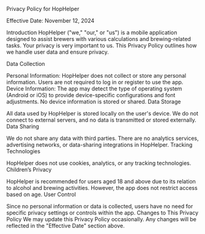 Privacy Policy for HopHelper

Effective Date: November 12, 2024

Introduction
HopHelper ("we," "our," or "us") is a mobile application designed to assist brewers with various calculations and brewing-related tasks. Your privacy is very important to us. This Privacy Policy outlines how we handle user data and ensure privacy.

Data Collection

Personal Information: HopHelper does not collect or store any personal information. Users are not required to log in or register to use the app.
Device Information: The app may detect the type of operating system (Android or iOS) to provide device-specific configurations and font adjustments. No device information is stored or shared.
Data Storage

All data used by HopHelper is stored locally on the user's device. We do not connect to external servers, and no data is transmitted or stored externally.
Data Sharing

We do not share any data with third parties. There are no analytics services, advertising networks, or data-sharing integrations in HopHelper.
Tracking Technologies

HopHelper does not use cookies, analytics, or any tracking technologies.
Children’s Privacy

HopHelper is recommended for users aged 18 and above due to its relation to alcohol and brewing activities. However, the app does not restrict access based on age.
User Control

Since no personal information or data is collected, users have no need for specific privacy settings or controls within the app.
Changes to This Privacy Policy
We may update this Privacy Policy occasionally. Any changes will be reflected in the "Effective Date" section above.
